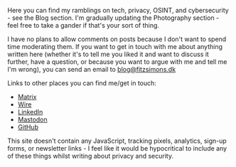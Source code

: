 Here you can find my ramblings on tech, privacy, OSINT, and cybersecurity - see the Blog section. I'm gradually updating the Photography section - feel free to take a gander if that's your sort of thing.

I have no plans to allow comments on posts because I don't want to spend time moderating them. If you want to get in touch with me about anything written here (whether it's to tell me you liked it and want to discuss it further, have a question, or because you want to argue with me and tell me I'm wrong), you can send an email to <blog@fitzsimons.dk>

Links to other places you can find me/get in touch:

- [Matrix](https://matrix.to/#/@user:jfitzsimo)
- [Wire](@0xfitz)
- [LinkedIn](https://dk.linkedin.com/in/jacklukefitzsimons)
- [Mastodon](https://infosec.exchange/@jfitzsimo)
- [GitHub](https://github.com/fitzsimonsjl)

This site doesn't contain any JavaScript, tracking pixels, analytics, sign-up forms, or newsletter links - I feel like it would be hypocritical to include any of these things whilst writing about privacy and security.